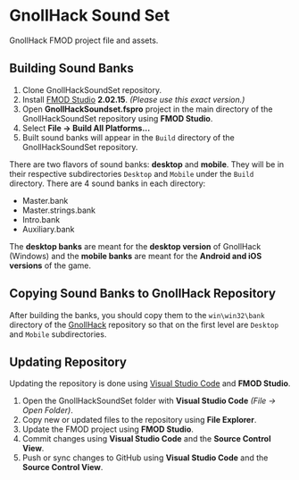 # GnollHack Sound Set

GnollHack FMOD project file and assets.

## Building Sound Banks

1. Clone GnollHackSoundSet repository.
2. Install [FMOD Studio](https://www.fmod.com/) **2.02.15**. *(Please use this exact version.)*
3. Open **GnollHackSoundset.fspro** project in the main directory of the GnollHackSoundSet repository using **FMOD Studio**.
4. Select **File → Build All Platforms...**
5. Built sound banks will appear in the `Build` directory of the GnollHackSoundSet repository.

There are two flavors of sound banks: **desktop** and **mobile**. They will be in their respective subdirectories `Desktop` and `Mobile` under the `Build` directory. There are 4 sound banks in each directory:

- Master.bank
- Master.strings.bank
- Intro.bank
- Auxiliary.bank

The **desktop banks** are meant for the **desktop version** of GnollHack (Windows) and the **mobile banks** are meant for the **Android and iOS versions** of the game.

## Copying Sound Banks to GnollHack Repository

 After building the banks, you should copy them to the `win\win32\bank` directory of the [GnollHack](https://github.com/hyvanmielenpelit/GnollHack) repository so that on the first level are `Desktop` and `Mobile` subdirectories.

 ## Updating Repository

Updating the repository is done using [Visual Studio Code](https://code.visualstudio.com/) and **FMOD Studio**.

1. Open the GnollHackSoundSet folder with **Visual Studio Code** *(File → Open Folder)*.
2. Copy new or updated files to the repository using  **File Explorer**.
3. Update the FMOD project using **FMOD Studio**.
4. Commit changes using **Visual Studio Code** and the **Source Control View**.
5. Push or sync changes to GitHub using **Visual Studio Code** and the **Source Control View**.
